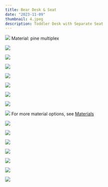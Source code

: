 ```yaml
---
title: Bear Desk & Seat
date: "2023-11-09"
thumbnail: 4.jpeg
description: Toddler Desk with Separate Seat
---
```


![](AFL_kids12.jpeg)
Material: pine multiplex

![](AFL_kids10_detail_01.jpeg)

![](AFL_kids9.jpeg)

![](AFL_kids3.jpeg)

![](AFL_kids11.jpeg)

![](AFL_kids2.jpeg)

![](AFL_kids13.jpeg)

![](AFL_kids10.jpeg)

![](AFL_kids8_detail.jpeg)
For more material options, see [Materials](/en/materials)

![](1.jpeg)

![](2.jpeg)

![](3.jpeg)

![](4.jpeg)

![](5.jpeg)

![](6.jpeg)

![](7.jpeg)
